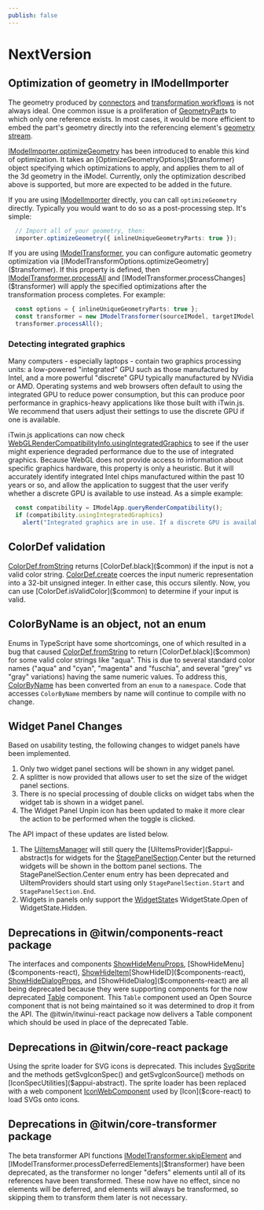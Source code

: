 ```yaml
---
publish: false
---
```

# NextVersion

## Optimization of geometry in IModelImporter

The geometry produced by [connectors](https://www.itwinjs.org/learning/imodel-connectors/) and [transformation workflows](../learning/transformer/index.md) is not always ideal. One common issue is a proliferation of [GeometryPart]($backend)s to which only one reference exists. In most cases, it would be more efficient to embed the part's geometry directly into the referencing element's [geometry stream](https://www.itwinjs.org/learning/common/geometrystream/).

[IModelImporter.optimizeGeometry]($transformer) has been introduced to enable this kind of optimization. It takes an [OptimizeGeometryOptions]($transformer) object specifying which optimizations to apply, and applies them to all of the 3d geometry in the iModel. Currently, only the optimization described above is supported, but more are expected to be added in the future.

If you are using [IModelImporter]($transformer) directly, you can call `optimizeGeometry` directly. Typically you would want to do so as a post-processing step. It's simple:

```ts
  // Import all of your geometry, then:
  importer.optimizeGeometry({ inlineUniqueGeometryParts: true });
```

If you are using [IModelTransformer]($transformer), you can configure automatic geometry optimization via [IModelTransformOptions.optimizeGeometry]($transformer). If this property is defined, then [IModelTransformer.processAll]($transformer) and [IModelTransformer.processChanges]($transformer) will apply the specified optimizations after the transformation process completes. For example:

```ts
  const options = { inlineUniqueGeometryParts: true };
  const transformer = new IModelTransformer(sourceIModel, targetIModel, options);
  transformer.processAll();
```

### Detecting integrated graphics

Many computers - especially laptops - contain two graphics processing units: a low-powered "integrated" GPU such as those manufactured by Intel, and a more powerful "discrete" GPU typically manufactured by NVidia or AMD. Operating systems and web browsers often default to using the integrated GPU to reduce power consumption, but this can produce poor performance in graphics-heavy applications like those built with iTwin.js.  We recommend that users adjust their settings to use the discrete GPU if one is available.

iTwin.js applications can now check [WebGLRenderCompatibilityInfo.usingIntegratedGraphics]($webgl-compatibility) to see if the user might experience degraded performance due to the use of integrated graphics. Because WebGL does not provide access to information about specific graphics hardware, this property is only a heuristic. But it will accurately identify integrated Intel chips manufactured within the past 10 years or so, and allow the application to suggest that the user verify whether a discrete GPU is available to use instead. As a simple example:

```ts
  const compatibility = IModelApp.queryRenderCompatibility();
  if (compatibility.usingIntegratedGraphics)
    alert("Integrated graphics are in use. If a discrete GPU is available, consider switching your device or browser to use it.");
```

## ColorDef validation

[ColorDef.fromString]($common) returns [ColorDef.black]($common) if the input is not a valid color string. [ColorDef.create]($common) coerces the input numeric representation into a 32-bit unsigned integer. In either case, this occurs silently. Now, you can use [ColorDef.isValidColor]($common) to determine if your input is valid.

## ColorByName is an object, not an enum

Enums in TypeScript have some shortcomings, one of which resulted in a bug that caused [ColorDef.fromString]($common) to return [ColorDef.black]($common) for some valid color strings like "aqua". This is due to several standard color names ("aqua" and "cyan", "magenta" and "fuschia", and several "grey" vs "gray" variations) having the same numeric values. To address this, [ColorByName]($common) has been converted from an `enum` to a `namespace`. Code that accesses `ColorByName` members by name will continue to compile with no change.

## Widget Panel Changes

Based on usability testing, the following changes to widget panels have been implemented.

1. Only two widget panel sections will be shown in any widget panel.
2. A splitter is now provided that allows user to set the size of the widget panel sections.
3. There is no special processing of double clicks on widget tabs when the widget tab is shown in a widget panel.
4. The Widget Panel Unpin icon has been updated to make it more clear the action to be performed when the toggle is clicked.

The API impact of these updates are listed below.

1. The [UiItemsManager]($appui-abstract) will still query the [UiItemsProvider]($appui-abstract)s for widgets for the [StagePanelSection]($appui-abstract).Center but the returned widgets will be shown in the bottom panel sections. The StagePanelSection.Center enum entry has been deprecated and UiItemProviders should start using only `StagePanelSection.Start` and `StagePanelSection.End`.
2. Widgets in panels only support the [WidgetState]($appui-abstract)s WidgetState.Open of WidgetState.Hidden.

## Deprecations in @itwin/components-react package

The interfaces and components [ShowHideMenuProps]($components-react), [ShowHideMenu]($components-react), [ShowHideItem]($components-react)[ShowHideID]($components-react), [ShowHideDialogProps]($components-react), and [ShowHideDialog]($components-react) are all being deprecated because they were supporting components for the now deprecated [Table]($components-react) component. This `Table` component used an Open Source component that is not being maintained so it was determined to drop it from the API. The @itwin/itwinui-react package now delivers a Table component which should be used in place of the deprecated Table.

## Deprecations in @itwin/core-react package

Using the sprite loader for SVG icons is deprecated. This includes [SvgSprite]($core-react) and the methods getSvgIconSpec() and getSvgIconSource() methods on [IconSpecUtilities]($appui-abstract). The sprite loader has been replaced with a web component [IconWebComponent]($core-react) used by [Icon]($core-react) to load SVGs onto icons.

## Deprecations in @itwin/core-transformer package

The beta transformer API functions [IModelTransformer.skipElement]($transformer) and [IModelTransformer.processDeferredElements]($transformer)
have been deprecated, as the transformer no longer "defers" elements until all of its references have been transformed. These now have no effect,
since no elements will be deferred, and elements will always be transformed, so skipping them to transform them later is not necessary.
